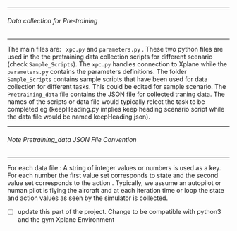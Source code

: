 ___________________________________________________________________________________
###### Data  collection for Pre-training
___________________________________________________________________________________

The main files are:
    ```
    xpc.py``` and ```
    parameters.py
     ```
. These two python files are used in the the pretraining data collection scripts for different scenario (check `Sample_Scripts`). The `xpc.py` handles connection to Xplane while the `parameters.py` contains the parameters definitions. The folder `Sample_Scripts` contains sample scripts that have been used for data collection for different tasks. This could be edited for sample scenario. The `Pretraining_data` file contains the JSON file for collected traning data.  The names of the scripts or data file would typically relect the task to be completed eg (keepHeading.py implies keep heading scenario script while the data file would be named keepHeading.json).

___________________________________________________________________________________
###### Note Pretraining_data JSON File Convention
___________________________________________________________________________________
 For each data file : A string of integer values or numbers is used as a key. For each number the first value set corresponds to state and the second value set corresponds to the action . Typically, we assume an autopilot or human pilot is flying the aircraft and at each iteration time or loop the state and action values as seen by the simulator is collected.



- [ ] update this part of the project. Change to be compatible with python3 and the gym Xplane Environment
